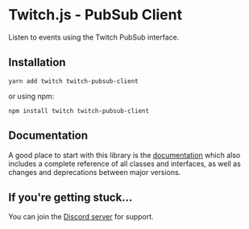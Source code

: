 # Twitch.js - PubSub Client

Listen to events using the Twitch PubSub interface.

## Installation

	yarn add twitch twitch-pubsub-client

or using npm:

	npm install twitch twitch-pubsub-client

## Documentation

A good place to start with this library is the [documentation](https://d-fischer.github.io/twitch-pubsub-client)
which also includes a complete reference of all classes and interfaces, as well as changes and deprecations between major versions.

## If you're getting stuck...

You can join the [Discord server](https://discord.gg/b9ZqMfz) for support.
